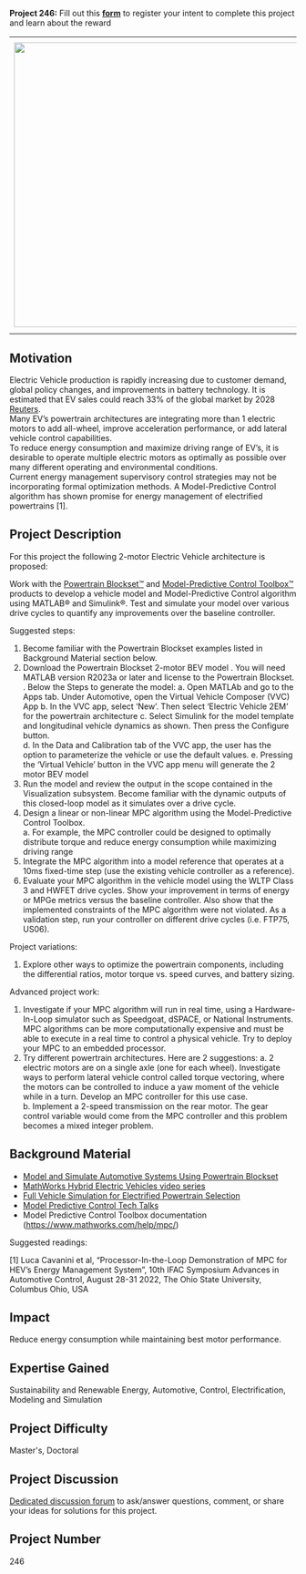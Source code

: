 **Project 246:** Fill out this <strong>[form](https://forms.office.com/Pages/ResponsePage.aspx?id=ETrdmUhDaESb3eUHKx3B5lOTzSa_A6lPqq2LJKzvpM5UMTBZRkc4UTRETjFERVRDWllQRE40OUFSQS4u)</strong> to  register your intent to complete this project and learn about the reward

<table>
<td><img src="https://gist.githubusercontent.com/robertogl/e0115dc303472a9cfd52bbbc8edb7665/raw/BEV.jpg"  width=500 /></td>
<td><p><h1>Energy Management for a 2-Motor BEV using Model-Predictive Control</h1></p>
<p>Develop a Model-Predictive Control algorithm to optimally distribute torque in a 2-motor Battery Electric Vehicle (BEV) powertrain.</p>
</table>

## Motivation

Electric Vehicle production is rapidly increasing due to customer demand, global policy changes, and improvements in battery technology.  It is estimated that EV sales could reach 33% of the global market by 2028 [Reuters]( https&#58;//www.reuters.com/business/autos-transportation/electric-vehicles-could-take-33-global-sales-by-2028-alixpartners-2022-06-22/).  
Many EV’s powertrain architectures are integrating more than 1 electric motors to add all-wheel, improve acceleration performance, or add lateral vehicle control capabilities.  
To reduce energy consumption and maximize driving range of EV’s, it is desirable to operate multiple electric motors as optimally as possible over many different operating and environmental conditions.  
Current energy management supervisory control strategies may not be incorporating formal optimization methods. A Model-Predictive Control algorithm has shown promise for energy management of electrified powertrains [1]. 

## Project Description

For this project the following 2-motor Electric Vehicle architecture is proposed:
 
Work with the [Powertrain Blockset™](https://www.mathworks.com/products/powertrain.html) and [Model-Predictive Control Toolbox™](https://www.mathworks.com/products/model-predictive-control.html) products to develop a vehicle model and Model-Predictive Control algorithm using MATLAB® and Simulink®.  Test and simulate your model over various drive cycles to quantify any improvements over the baseline controller.

Suggested steps:
1.	Become familiar with the Powertrain Blockset examples listed in Background Material section below.
2.	Download the Powertrain Blockset 2-motor BEV model .  You will need MATLAB version R2023a or later and license to the Powertrain Blockset. . Below the Steps to generate the model:
a.	Open MATLAb and go to the Apps tab.  Under Automotive, open the Virtual Vehicle Composer (VVC) App
b.	In the VVC app, select ‘New’.  Then select ‘Electric Vehicle 2EM’ for the powertrain architecture 
c.	Select Simulink for the model template and longitudinal vehicle dynamics as shown.  Then press the Configure button.  
d.	In the Data and Calibration tab of the VVC app, the user has the option to parameterize the vehicle or use the default values.
e.	Pressing the ‘Virtual Vehicle’ button in the VVC app menu will generate the 2 motor BEV model
3.	Run the model and review the output in the scope contained in the Visualization subsystem.  Become familiar with the dynamic outputs of this closed-loop model as it simulates over a drive cycle.  
4.	Design a linear or non-linear MPC algorithm using the Model-Predictive Control Toolbox.  
a.	For example, the MPC controller could be designed to optimally distribute torque and reduce energy consumption while maximizing driving range
5.	Integrate the MPC algorithm into a model reference that operates at a 10ms fixed-time step (use the existing vehicle controller as a reference).
6.	Evaluate your MPC algorithm in the vehicle model using the WLTP Class 3 and HWFET drive cycles. Show your improvement in terms of energy or MPGe metrics versus the baseline controller.  Also show that the implemented constraints of the MPC algorithm were not violated.  As a validation step, run your controller on different drive cycles (i.e. FTP75, US06).  

Project variations:
1.	Explore other ways to optimize the powertrain components, including the differential ratios, motor torque vs. speed curves, and battery sizing.  

Advanced project work:
1.	Investigate if your MPC algorithm will run in real time, using a Hardware-In-Loop simulator such as Speedgoat, dSPACE, or National Instruments.  MPC algorithms can be more computationally expensive and must be able to execute in a real time to control a physical vehicle.  Try to deploy your MPC to an embedded processor.  
2.	Try different powertrain architectures.  Here are 2 suggestions: 
a.	2 electric motors are on a single axle (one for each wheel).  Investigate ways to perform lateral vehicle control called torque vectoring, where the motors can be controlled to induce a yaw moment of the vehicle while in a turn.  Develop an MPC controller for this use case.  
b.	Implement a 2-speed transmission on the rear motor.  The gear control variable would come from the MPC controller and this problem becomes a mixed integer problem.  


## Background Material

-	[Model and Simulate Automotive Systems Using Powertrain Blockset]( https://www.mathworks.com/videos/model-and-simulate-automotive-systems-using-powertrain-blockset-1506349847101.html)
-	[MathWorks Hybrid Electric Vehicles video series]( https://www.mathworks.com/videos/series/hybrid-electric-vehicles.html) 
-	[Full Vehicle Simulation for Electrified Powertrain Selection]( https://www.mathworks.com/videos/full-vehicle-simulation-for-electrified-powertrain-selection--1558699980124.html)
-	[Model Predictive Control Tech Talks](https://www.mathworks.com/videos/series/understanding-model-predictive-control.html)
-	Model Predictive Control Toolbox documentation (https://www.mathworks.com/help/mpc/)

Suggested readings:

[1] Luca Cavanini et al, “Processor-In-the-Loop Demonstration of MPC for HEV’s Energy Management System”, 10th IFAC Symposium Advances in Automotive Control, August 28-31 2022, The Ohio State University, Columbus Ohio, USA


## Impact

Reduce energy consumption while maintaining best motor performance.

## Expertise Gained 

Sustainability and Renewable Energy, Automotive, Control, Electrification, Modeling and Simulation

## Project Difficulty

Master's, Doctoral

## Project Discussion

[Dedicated discussion forum](https://github.com/mathworks/MathWorks-Excellence-in-Innovation/discussions/83) to ask/answer questions, comment, or share your ideas for solutions for this project.

## Project Number

246